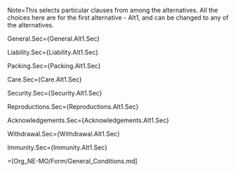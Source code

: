 Note=This selects particular clauses from among the alternatives.  All the choices here are for the first alternative - Alt1, and can be changed to any of the alternatives.

General.Sec={General.Alt1.Sec}

Liability.Sec={Liability.Alt1.Sec}

Packing.Sec={Packing.Alt1.Sec}

Care.Sec={Care.Alt1.Sec}

Security.Sec={Security.Alt1.Sec}

Reproductions.Sec={Reproductions.Alt1.Sec}

Acknowledgements.Sec={Acknowledgements.Alt1.Sec}

Withdrawal.Sec={Withdrawal.Alt1.Sec}

Immunity.Sec={Immunity.Alt1.Sec}

=[Org_NE-MO/Form/General_Conditions.md]

